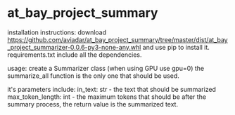 # at_bay_project_summary

installation instructions:
download https://github.com/aviadar/at_bay_project_summary/tree/master/dist/at_bay_project_summarizer-0.0.6-py3-none-any.whl and use pip to install it.
requirements.txt include all the dependencies.

usage:
create a Summarizer class (when using GPU use gpu=0)
the summarize_all function is the only one that should be used.

it's parameters include:
in_text: str - the text that should be summarized
max_token_length: int - the maximum tokens that should be after the summary process, the return value is the summarized text.
